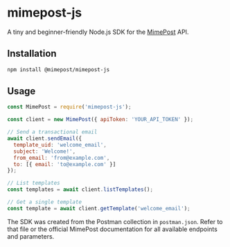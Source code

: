 # mimepost-js

A tiny and beginner-friendly Node.js SDK for the [MimePost](https://mimepost.com) API.

## Installation

```bash
npm install @mimepost/mimepost-js
```

## Usage

```javascript
const MimePost = require('mimepost-js');

const client = new MimePost({ apiToken: 'YOUR_API_TOKEN' });

// Send a transactional email
await client.sendEmail({
  template_uid: 'welcome_email',
  subject: 'Welcome!',
  from_email: 'from@example.com',
  to: [{ email: 'to@example.com' }]
});

// List templates
const templates = await client.listTemplates();

// Get a single template
const template = await client.getTemplate('welcome_email');
```

The SDK was created from the Postman collection in `postman.json`. Refer to that file or the official MimePost documentation for all available endpoints and parameters.
